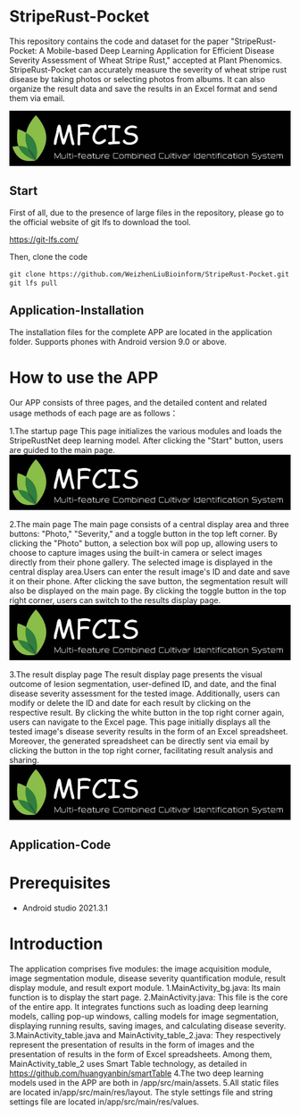 # StripeRust-Pocket

This repository contains the code and dataset for the paper "StripeRust-Pocket: A Mobile-based Deep Learning Application for Efficient Disease Severity Assessment of Wheat Stripe Rust," accepted at Plant Phenomics. StripeRust-Pocket can accurately measure the severity of wheat stripe rust disease by taking photos or selecting photos from albums. It can also organize the result data and save the results in an Excel format and send them via email.

![MFCIS online platform](https://github.com/WeizhenLiuBioinform/mfcis/blob/master/logo.jpg)

## Start

First of all, due to the presence of large files in the repository, please go to the official website of git lfs to download the tool.

https://git-lfs.com/

Then, clone the code
```shell script
git clone https://github.com/WeizhenLiuBioinform/StripeRust-Pocket.git
git lfs pull
```

## Application-Installation

The installation files for the complete APP are located in the application folder. Supports phones with Android version 9.0 or above.

# How to use the APP
Our APP consists of three pages, and the detailed content and related usage methods of each page are as follows：

1.The startup page
This page initializes the various modules and loads the StripeRustNet deep learning model. After clicking the "Start" button, users are guided to the main page.
![MFCIS online platform](https://github.com/WeizhenLiuBioinform/mfcis/blob/master/logo.jpg)

2.The main page
The main page consists of a central display area and three buttons: "Photo," "Severity," and a toggle button in the top left corner. By clicking the "Photo" button, a selection box will pop up, allowing users to choose to capture images using the built-in camera or select images directly from their phone gallery. The selected image is displayed in the central display area.Users can enter the result image's ID and date and save it on their phone. After clicking the save button, the segmentation result will also be displayed on the main page. By clicking the toggle button in the top right corner, users can switch to the results display page. 
![MFCIS online platform](https://github.com/WeizhenLiuBioinform/mfcis/blob/master/logo.jpg)

3.The result display page
The result display page presents the visual outcome of lesion segmentation, user-defined ID, and date, and the final disease severity assessment for the tested image. Additionally, users can modify or delete the ID and date for each result by clicking on the respective result. By clicking the white button in the top right corner again, users can navigate to the Excel page. This page initially displays all the tested image's disease severity results in the form of an Excel spreadsheet. Moreover, the generated spreadsheet can be directly sent via email by clicking the button in the top right corner, facilitating result analysis and sharing.
![MFCIS online platform](https://github.com/WeizhenLiuBioinform/mfcis/blob/master/logo.jpg)


## Application-Code
# Prerequisites
* Android studio 2021.3.1

# Introduction
The application comprises five modules: the image acquisition module, image segmentation module, disease severity quantification module, result display module, and
result export module.
1.MainActivity_bg.java: Its main function is to display the start page.
2.MainActivity.java: This file is the core of the entire app. It integrates functions such as loading deep learning models, calling pop-up windows, calling models for image segmentation, displaying running results, saving images, and calculating disease severity.
3.MainActivity_table.java and MainActivity_table_2.java: They respectively represent the presentation of results in the form of images and the presentation of results in the form of Excel spreadsheets. Among them, MainActivity_table_2 uses Smart Table technology, as detailed in https://github.com/huangyanbin/smartTable
4.The two deep learning models used in the APP are both in /app/src/main/assets.
5.All static files are located in/app/src/main/res/layout. The style settings file and string settings file are located in/app/src/main/res/values.

